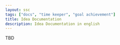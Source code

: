 ```yaml
---
layout: ssc
tags: ["docs", "time keeper", "goal achievement"]
title: Idea Documentation
description: Idea Documentation in english
---
```

TBD
